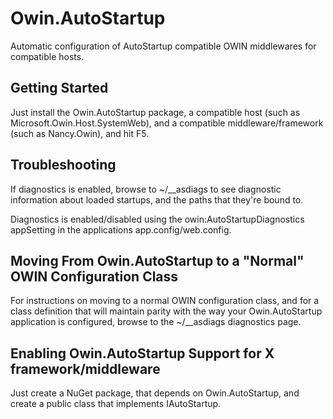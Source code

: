 Owin.AutoStartup
================

Automatic configuration of AutoStartup compatible OWIN middlewares for compatible hosts.

Getting Started
---------------

Just install the Owin.AutoStartup package, a compatible host (such as Microsoft.Owin.Host.SystemWeb), and a compatible middleware/framework (such as Nancy.Owin), and hit F5.

Troubleshooting
---------------

If diagnostics is enabled, browse to ~/__asdiags to see diagnostic information about loaded startups, and the paths that they're bound to.

Diagnostics is enabled/disabled using the owin:AutoStartupDiagnostics appSetting in the applications app.config/web.config.

Moving From Owin.AutoStartup to a "Normal" OWIN Configuration Class
-------------------------------------------------------------------

For instructions on moving to a normal OWIN configuration class, and for a class definition that will maintain parity with the way your Owin.AutoStartup application is configured, browse to the ~/__asdiags diagnostics page.

Enabling Owin.AutoStartup Support for X framework/middleware
------------------------------------------------------------

Just create a NuGet package, that depends on Owin.AutoStartup, and create a public class that implements IAutoStartup.

